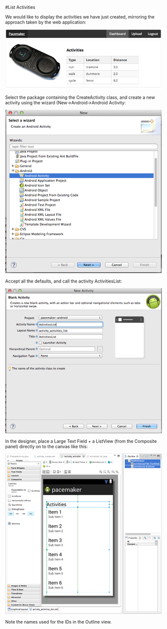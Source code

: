#List Activities

We would like to display the activities we have just created, mirroring the approach taken by the web application:

![](img/x24.png)

Select the package containing the CreateActivity class, and create a new activity using the wizard (New->Android->Android Activity:

![](img/x23.png)

Accept all the defaults, and call the activity ActivitiesList:

![](img/x25.png)

In the designer, place a Large Text Field + a ListView (from the Composite panel) directly on to the canvas like this:

![](img/x26.png)

Note the names used for the IDs in the Outline view.



